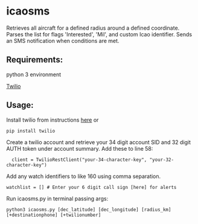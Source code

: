 # icaosms
Retrieves all aircraft for a defined radius around a defined coordinate.
Parses the list for flags 'Interested', 'Mil', and custom Icao identifier.
Sends an SMS notification when conditions are met.

## Requirements:
python 3 environment

[Twilio](https://github.com/twilio/twilio-python)

## Usage:
Install twilio from instructions [here](https://github.com/twilio/twilio-python)
or
```
pip install twilio
```

Create a twilio account and retrieve your 34 digit account SID and 32 digit AUTH token
under account summary. Add these to line 58:
```
  client = TwilioRestClient("your-34-character-key", "your-32-character-key")
```
Add any watch identifiers to like 160 using comma separation.
```
watchlist = [] # Enter your 6 digit call sign [here] for alerts
```

Run icaosms.py in terminal passing args:
```
python3 icaosms.py [dec_latitude] [dec_longitude] [radius_km] [+destinationphone] [+twilionumber]
```
